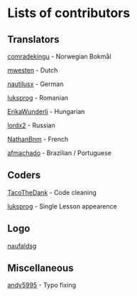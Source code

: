 # Lists of contributors


## Translators

<a href="https://github.com/comradekingu">comradekingu</a> - Norwegian Bokmål

<a href="https://github.com/mwesten">mwesten</a> - Dutch

<a href="https://github.com/nautilusx">nautilusx</a> - German

<a href="https://github.com/luksprog">luksprog</a> - Romanian

<a href="https://github.com/ErikaWunderli">ErikaWunderli</a> - Hungarian

<a href="https://github.com/lordx2">lordx2</a> - Russian

<a href="https://github.com/NathanBnm">NathanBnm</a> - French

<a href="https://github.com/afmachado">afmachado</a>  - Brazilian / Portuguese


## Coders

<a href="https://github.com/TacoTheDank">TacoTheDank</a> - Code cleaning

<a href="https://github.com/luksprog">luksprog</a> - Single Lesson appearence


## Logo

<a href="https://github.com/naufaldsg">naufaldsg</a>


## Miscellaneous

<a href="https://github.com/andy5995">andy5995</a> - Typo fixing

